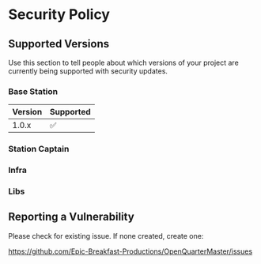 # Security Policy

## Supported Versions

Use this section to tell people about which versions of your project are
currently being supported with security updates.

### Base Station

| Version | Supported          |
| ------- | ------------------ |
| 1.0.x   | :white_check_mark: |

### Station Captain

### Infra

### Libs

## Reporting a Vulnerability

Please check for existing issue. If none created, create one:

https://github.com/Epic-Breakfast-Productions/OpenQuarterMaster/issues
